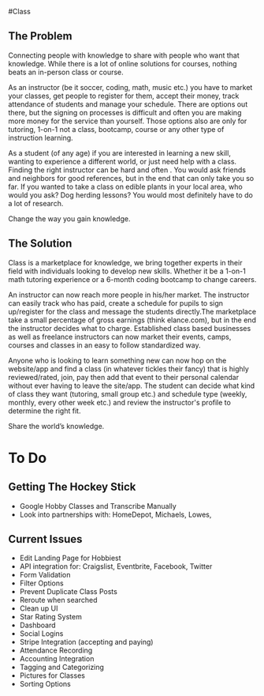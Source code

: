 #Class

## The Problem

Connecting people with knowledge to share with people who want that knowledge.
While there is a lot of online solutions for courses, nothing beats an in-person class or course.

As an instructor (be it soccer, coding, math, music etc.) you have to market your classes, get people to register for them, accept their money, track attendance of students and manage your schedule. There are options out there, but the signing on processes is difficult and often you are making more money for the service than yourself. Those options also are only for tutoring, 1-on-1 not a class, bootcamp, course or any other type of instruction learning.

As a student (of any age) if you are interested in learning a new skill, wanting to experience a different world, or just need help with a class. Finding the right instructor can be hard and often . You would ask friends and neighbors for good references, but in the end that can only take you so far. If you wanted to take a class on edible plants in your local area, who would you ask? Dog herding lessons? You would most definitely have to do a lot of research.

Change the way you gain knowledge. 

## The Solution

Class is a marketplace for knowledge, we bring together experts in their field with individuals looking to develop new skills. Whether it be a 1-on-1 math tutoring experience or a 6-month coding bootcamp to change careers.

An instructor can now reach more people in his/her market. The instructor can easily track who has paid, create a schedule for pupils to sign up/register for the class and message the students directly.The marketplace take a small percentage of gross earnings (think elance.com), but in the end the instructor decides what to charge. Established class based businesses as well as freelance instructors can now market their events, camps, courses and classes in an easy to follow standardized way.

Anyone who is looking to learn something new can now hop on the website/app and find a class (in whatever tickles their fancy) that is highly reviewed/rated, join, pay then add that event to their personal calendar without ever having to leave the site/app. The student can decide what kind of class they want (tutoring, small group etc.) and schedule type (weekly, monthly, every other week etc.) and review the instructor's profile to determine the right fit.

Share the world’s knowledge. 

# To Do

## Getting The Hockey Stick

* Google Hobby Classes and Transcribe Manually
* Look into partnerships with: HomeDepot, Michaels, Lowes,

## Current Issues

* Edit Landing Page for Hobbiest
* API integration for: Craigslist, Eventbrite, Facebook, Twitter
* Form Validation
* Filter Options
* Prevent Duplicate Class Posts
* Reroute when searched
* Clean up UI
* Star Rating System
* Dashboard
* Social Logins
* Stripe Integration (accepting and paying)
* Attendance Recording
* Accounting Integration
* Tagging and Categorizing
* Pictures for Classes
* Sorting Options